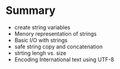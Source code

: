 # Summary

- create string variables 
- Menory representation of strings 
- Basic I/O with strings 
- safe string copy and concatenation 
- strting lengh vs. size 
- Encoding International text using UTF-8